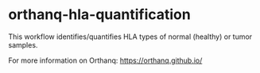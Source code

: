 # orthanq-hla-quantification

This workflow identifies/quantifies HLA types of normal (healthy) or tumor samples.

For more information on Orthanq: https://orthanq.github.io/
